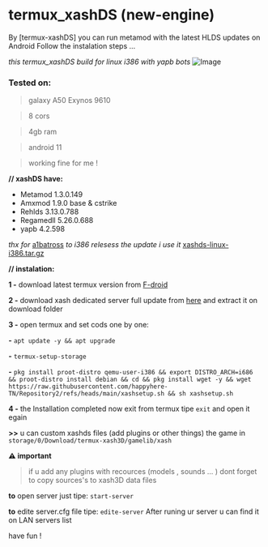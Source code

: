 # termux_xashDS (new-engine)


By [termux-xashDS] you can run metamod with the latest HLDS updates on Android Follow the instalation steps ...


_this termux_xashDS build for linux i386 with yapb bots_ 
     ![Image](https://github.com/user-attachments/assets/b01a2624-5be3-42e7-a2c7-e5ad6e23badf)

### **Tested on:**

> galaxy A50  Exynos 9610

> 8 cors 

> 4gb ram

> android 11

> working fine for me !

**// xashDS have:**

- Metamod 1.3.0.149
- Amxmod 1.9.0 base & cstrike
- Rehlds 3.13.0.788
- Regamedll 5.26.0.688
- yapb 4.2.598

_thx for_ [a1batross](https://github.com/a1batross) _to i386 relesess_
_the update i use it_  [xashds-linux-i386.tar.gz](https://github.com/FWGS/xash3d-fwgs/releases/tag/continuous)

**// instalation:**

**1 -** download latest termux version from [F-droid](https://f-droid.org/fr/packages/com.termux/)

**2 -** download  xash dedicated server full update from [here](https://www.mediafire.com/file/vx94cu1zuxt7e7k/termux-xashds.zip/file) and extract it on download folder

**3 -** open termux and set cods one by one:
     
**-** `apt update -y && apt upgrade`
    
 **-** `termux-setup-storage`
     
**-** `pkg install proot-distro qemu-user-i386 && export DISTRO_ARCH=i686 && proot-distro install debian && cd && pkg install wget -y && wget https://raw.githubusercontent.com/happyhere-TN/Repository2/refs/heads/main/xashsetup.sh && sh xashsetup.sh`

**4 -** the Installation completed now exit from termux tipe `exit` and open it egain 

**>>** u can custom xashds files (add plugins or other things) the game in `storage/0/Download/termux-xash3D/gamelib/xash` 

**⚠️ important**

> if u add any plugins with recources (models , sounds ... ) dont forget to copy sources's to xash3D data files 

**to** open server just tipe: `start-server`

**to** edite server.cfg file tipe: `edite-server`
After runing ur server u can find it on LAN servers list

have fun !
